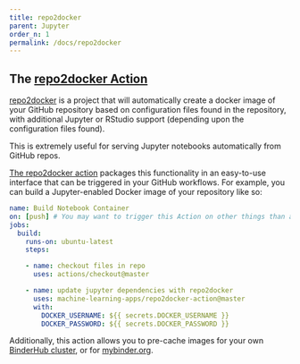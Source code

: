 ```yaml
---
title: repo2docker
parent: Jupyter
order_n: 1
permalink: /docs/repo2docker
---
```


## The [repo2docker Action](https://github.com/machine-learning-apps/repo2docker-action) 

[repo2docker](https://repo2docker.readthedocs.io/) is a project that will automatically create a docker image of your GitHub repository based on configuration files found in the repository, with additional Jupyter or RStudio support (depending upon the configuration files found).  

This is extremely useful for serving Jupyter notebooks automatically from GitHub repos.  

[The repo2docker action](https://github.com/machine-learning-apps/repo2docker-action) packages this functionality in an easy-to-use interface that can be triggered in your GitHub workflows. For example, you can build a Jupyter-enabled Docker image of your repository like so:

```yaml
name: Build Notebook Container
on: [push] # You may want to trigger this Action on other things than a push.
jobs:
  build:
    runs-on: ubuntu-latest
    steps:

    - name: checkout files in repo
      uses: actions/checkout@master

    - name: update jupyter dependencies with repo2docker
      uses: machine-learning-apps/repo2docker-action@master
      with:
        DOCKER_USERNAME: ${{ secrets.DOCKER_USERNAME }}
        DOCKER_PASSWORD: ${{ secrets.DOCKER_PASSWORD }}
```

Additionally, this action allows you to pre-cache images for your own [BinderHub cluster](https://binderhub.readthedocs.io/en/latest/zero-to-binderhub/setup-binderhub.html), or for [mybinder.org](https://mybinder.org/).